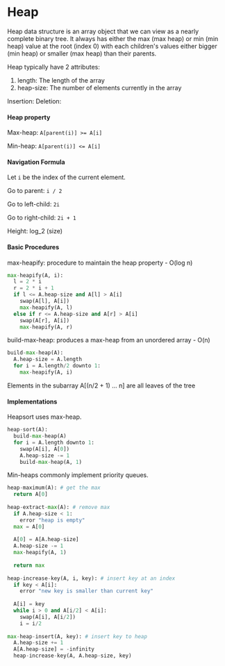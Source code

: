 # Heap
Heap data structure is an array object that we can view as a nearly complete binary tree. It always has either the max (max heap) or min (min heap) value at the root (index 0) with each children's values either bigger (min heap) or smaller (max heap) than their parents.

Heap typically have 2 attributes:

1. length: The length of the array
2. heap-size: The number of elements currently in the array

Insertion: 
Deletion:

#### Heap property
Max-heap: `A[parent(i)] >= A[i]`

Min-heap: `A[parent(i)] <= A[i]`

#### Navigation Formula
Let `i` be the index of the current element.

Go to parent: `i / 2`

Go to left-child: `2i`

Go to right-child: `2i + 1`

Height: log_2 (size)

#### Basic Procedures
max-heapify: procedure to maintain the heap property - O(log n)

```python
max-heapify(A, i):
  l = 2 * i
  r = 2 * i + 1
  if l <= A.heap-size and A[l] > A[i]
    swap(A[l], A[i])
    max-heapify(A, l)
  else if r <= A.heap-size and A[r] > A[i]
    swap(A[r], A[i])
    max-heapify(A, r)
```

build-max-heap: produces a max-heap from an unordered array - O(n)

```python
build-max-heap(A):
  A.heap-size = A.length
  for i = A.length/2 downto 1:
    max-heapify(A, i)
```

Elements in the subarray A[(n/2 + 1) ... n] are all leaves of the tree
#### Implementations
Heapsort uses max-heap.

```python
heap-sort(A):
  build-max-heap(A)
  for i = A.length downto 1:
    swap(A[i], A[0])
    A.heap-size -= 1
    build-max-heap(A, 1)
```

Min-heaps commonly implement priority queues.

```python
heap-maximum(A): # get the max
  return A[0]
  
heap-extract-max(A): # remove max
  if A.heap-size < 1:
    error "heap is empty"
  max = A[0]
  
  A[0] = A[A.heap-size]
  A.heap-size -= 1
  max-heapify(A, 1)
  
  return max
  
heap-increase-key(A, i, key): # insert key at an index
  if key < A[i]:
    error "new key is smaller than current key"
  
  A[i] = key
  while i > 0 and A[i/2] < A[i]:
    swap(A[i], A[i/2])
    i = i/2
    
max-heap-insert(A, key): # insert key to heap
  A.heap-size += 1
  A[A.heap-size] = -infinity
  heap-increase-key(A, A.heap-size, key)
```
